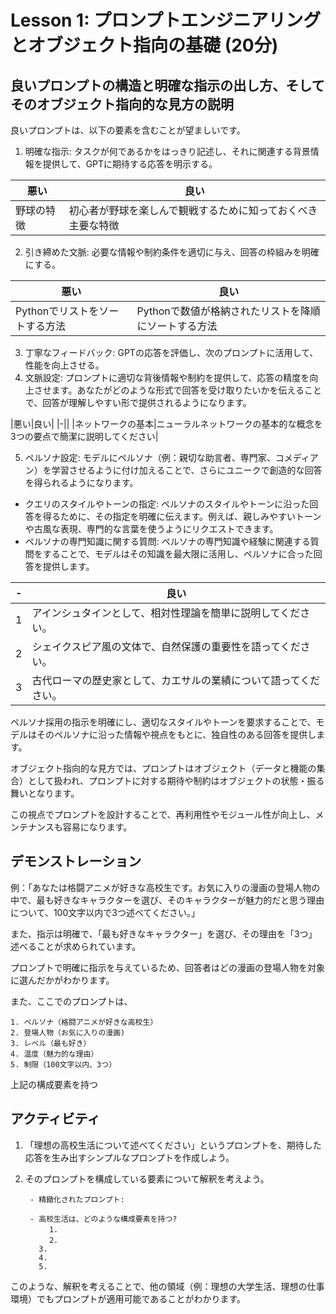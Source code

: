 
# Lesson 1: プロンプトエンジニアリングとオブジェクト指向の基礎 (20分)

## 良いプロンプトの構造と明確な指示の出し方、そしてそのオブジェクト指向的な見方の説明

良いプロンプトは、以下の要素を含むことが望ましいです。
1. 明確な指示: タスクが何であるかをはっきり記述し、それに関連する背景情報を提供して、GPTに期待する応答を明示する。

|悪い|良い|
|-|-|
|野球の特徴|初心者が野球を楽しんで観戦するために知っておくべき主要な特徴|

2. 引き締めた文脈: 必要な情報や制約条件を適切に与え、回答の枠組みを明確にする。

|悪い|良い|
|-|-|
Pythonでリストをソートする方法|Pythonで数値が格納されたリストを降順にソートする方法|

3. 丁寧なフィードバック: GPTの応答を評価し、次のプロンプトに活用して、性能を向上させる。
4. 文脈設定: プロンプトに適切な背後情報や制約を提供して、応答の精度を向上させます。あなたがどのような形式で回答を受け取りたいかを伝えることで、回答が理解しやすい形で提供されるようになります。

|悪い|良い|
|-||
|ネットワークの基本|ニューラルネットワークの基本的な概念を3つの要点で簡潔に説明してください|

5. ペルソナ設定: モデルにペルソナ（例：親切な助言者、専門家、コメディアン）を学習させるように付け加えることで、さらにユニークで創造的な回答を得られるようになります。
 - クエリのスタイルやトーンの指定: ペルソナのスタイルやトーンに沿った回答を得るために、その指定を明確に伝えます。例えば、親しみやすいトーンや古風な表現、専門的な言葉を使うようにリクエストできます。
 - ペルソナの専門知識に関する質問: ペルソナの専門知識や経験に関連する質問をすることで、モデルはその知識を最大限に活用し、ペルソナに合った回答を提供します。
 
|-|良い|
|-|-|
|1|アインシュタインとして、相対性理論を簡単に説明してください。|
|2|シェイクスピア風の文体で、自然保護の重要性を語ってください。|
|3|古代ローマの歴史家として、カエサルの業績について語ってください。|

ペルソナ採用の指示を明確にし、適切なスタイルやトーンを要求することで、モデルはそのペルソナに沿った情報や視点をもとに、独自性のある回答を提供します。

オブジェクト指向的な見方では、プロンプトはオブジェクト（データと機能の集合）として扱われ、プロンプトに対する期待や制約はオブジェクトの状態・振る舞いとなります。

この視点でプロンプトを設計することで、再利用性やモジュール性が向上し、メンテナンスも容易になります。

## デモンストレーション

例：「あなたは格闘アニメが好きな高校生です。お気に入りの漫画の登場人物の中で、最も好きなキャラクターを選び、そのキャラクターが魅力的だと思う理由について、100文字以内で3つ述べてください。」

また、指示は明確で、「最も好きなキャラクター」を選び、その理由を「3つ」述べることが求められています。

プロンプトで明確に指示を与えているため、回答者はどの漫画の登場人物を対象に選んだかがわかります。

また、ここでのプロンプトは、
```
1. ペルソナ（格闘アニメが好きな高校生）
2. 登場人物（お気に入りの漫画)
3. レベル（最も好き）
4. 温度（魅力的な理由）
5. 制限（100文字以内、3つ）
```
上記の構成要素を持つ


## アクティビティ

1. 「理想の高校生活について述べてください」というプロンプトを、期待した応答を生み出すシンプルなプロンプトを作成しよう。
2. そのプロンプトを構成している要素について解釈を考えよう。

        - 精緻化されたプロンプト:

        - 高校生活は、どのような構成要素を持つ?
        　 　1. 
        　 　2.
          3.  
          4.  
          5.  

このような、解釈を考えることで、他の領域（例：理想の大学生活、理想の仕事環境）でもプロンプトが適用可能であることがわかります。
